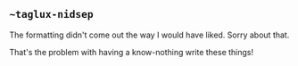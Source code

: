 ## `~taglux-nidsep`
The formatting didn't come out the way I would have liked.  Sorry about that.

That's the problem with having a know-nothing write these things!
